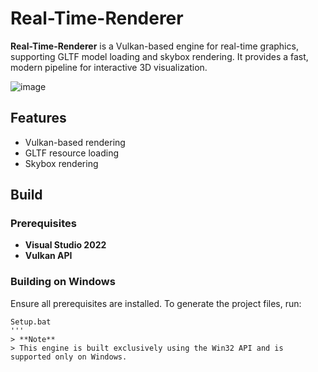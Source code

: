 # Real-Time-Renderer
**Real-Time-Renderer** is a Vulkan-based engine for real-time graphics, supporting GLTF model loading and skybox rendering. It provides a fast, modern pipeline for interactive 3D visualization.


![image](https://github.com/user-attachments/assets/c0985662-bfcc-4b94-afa2-56d14d77bb7f)


## Features
- Vulkan-based rendering
- GLTF resource loading
- Skybox rendering

## Build

### Prerequisites
- **Visual Studio 2022**  
- **Vulkan API**  

### Building on Windows
Ensure all prerequisites are installed. To generate the project files, run:

```batch
Setup.bat
'''
> **Note**  
> This engine is built exclusively using the Win32 API and is supported only on Windows.

